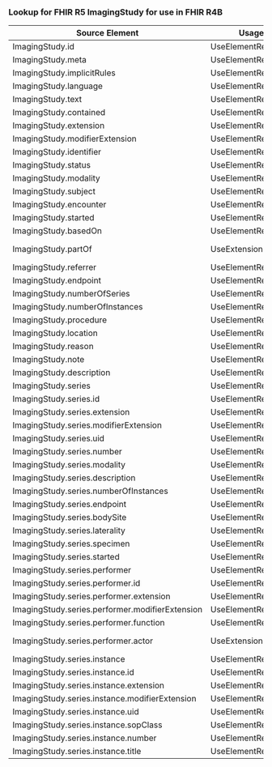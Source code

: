 ### Lookup for FHIR R5 ImagingStudy for use in FHIR R4B

| Source Element | Usage | Target |
| -------------- | ----- | ------ |
| ImagingStudy.id | UseElementRenamed | ImagingStudy.id |
| ImagingStudy.meta | UseElementRenamed | ImagingStudy.meta |
| ImagingStudy.implicitRules | UseElementRenamed | ImagingStudy.implicitRules |
| ImagingStudy.language | UseElementRenamed | ImagingStudy.language |
| ImagingStudy.text | UseElementRenamed | ImagingStudy.text |
| ImagingStudy.contained | UseElementRenamed | ImagingStudy.contained |
| ImagingStudy.extension | UseElementRenamed | ImagingStudy.extension |
| ImagingStudy.modifierExtension | UseElementRenamed | ImagingStudy.modifierExtension |
| ImagingStudy.identifier | UseElementRenamed | ImagingStudy.identifier |
| ImagingStudy.status | UseElementRenamed | ImagingStudy.status |
| ImagingStudy.modality | UseElementRenamed | ImagingStudy.modality |
| ImagingStudy.subject | UseElementRenamed | ImagingStudy.subject |
| ImagingStudy.encounter | UseElementRenamed | ImagingStudy.encounter |
| ImagingStudy.started | UseElementRenamed | ImagingStudy.started |
| ImagingStudy.basedOn | UseElementRenamed | ImagingStudy.basedOn |
| ImagingStudy.partOf | UseExtension | http://hl7.org/fhir/5.0/StructureDefinition/extension-ImagingStudy.partOf |
| ImagingStudy.referrer | UseElementRenamed | ImagingStudy.referrer |
| ImagingStudy.endpoint | UseElementRenamed | ImagingStudy.endpoint |
| ImagingStudy.numberOfSeries | UseElementRenamed | ImagingStudy.numberOfSeries |
| ImagingStudy.numberOfInstances | UseElementRenamed | ImagingStudy.numberOfInstances |
| ImagingStudy.procedure | UseElementRenamed | ImagingStudy.procedureReference |
| ImagingStudy.location | UseElementRenamed | ImagingStudy.location |
| ImagingStudy.reason | UseElementRenamed | ImagingStudy.reasonCode |
| ImagingStudy.note | UseElementRenamed | ImagingStudy.note |
| ImagingStudy.description | UseElementRenamed | ImagingStudy.description |
| ImagingStudy.series | UseElementRenamed | ImagingStudy.series |
| ImagingStudy.series.id | UseElementRenamed | ImagingStudy.series.id |
| ImagingStudy.series.extension | UseElementRenamed | ImagingStudy.series.extension |
| ImagingStudy.series.modifierExtension | UseElementRenamed | ImagingStudy.series.modifierExtension |
| ImagingStudy.series.uid | UseElementRenamed | ImagingStudy.series.uid |
| ImagingStudy.series.number | UseElementRenamed | ImagingStudy.series.number |
| ImagingStudy.series.modality | UseElementRenamed | ImagingStudy.series.modality |
| ImagingStudy.series.description | UseElementRenamed | ImagingStudy.series.description |
| ImagingStudy.series.numberOfInstances | UseElementRenamed | ImagingStudy.series.numberOfInstances |
| ImagingStudy.series.endpoint | UseElementRenamed | ImagingStudy.series.endpoint |
| ImagingStudy.series.bodySite | UseElementRenamed | ImagingStudy.series.bodySite |
| ImagingStudy.series.laterality | UseElementRenamed | ImagingStudy.series.laterality |
| ImagingStudy.series.specimen | UseElementRenamed | ImagingStudy.series.specimen |
| ImagingStudy.series.started | UseElementRenamed | ImagingStudy.series.started |
| ImagingStudy.series.performer | UseElementRenamed | ImagingStudy.series.performer |
| ImagingStudy.series.performer.id | UseElementRenamed | ImagingStudy.series.performer.id |
| ImagingStudy.series.performer.extension | UseElementRenamed | ImagingStudy.series.performer.extension |
| ImagingStudy.series.performer.modifierExtension | UseElementRenamed | ImagingStudy.series.performer.modifierExtension |
| ImagingStudy.series.performer.function | UseElementRenamed | ImagingStudy.series.performer.function |
| ImagingStudy.series.performer.actor | UseExtension | http://hl7.org/fhir/5.0/StructureDefinition/extension-ImagingStudy.series.performer.actor |
| ImagingStudy.series.instance | UseElementRenamed | ImagingStudy.series.instance |
| ImagingStudy.series.instance.id | UseElementRenamed | ImagingStudy.series.instance.id |
| ImagingStudy.series.instance.extension | UseElementRenamed | ImagingStudy.series.instance.extension |
| ImagingStudy.series.instance.modifierExtension | UseElementRenamed | ImagingStudy.series.instance.modifierExtension |
| ImagingStudy.series.instance.uid | UseElementRenamed | ImagingStudy.series.instance.uid |
| ImagingStudy.series.instance.sopClass | UseElementRenamed | ImagingStudy.series.instance.sopClass |
| ImagingStudy.series.instance.number | UseElementRenamed | ImagingStudy.series.instance.number |
| ImagingStudy.series.instance.title | UseElementRenamed | ImagingStudy.series.instance.title |
